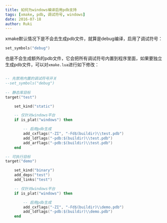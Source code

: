 ```yaml
---
title: 如何为windows编译启用pdb支持
tags: [xmake, pdb, 调试符号, windows]
date: 2016-07-18
author: Ruki
---
```


xmake默认情况下是不会去生成pdb文件，就算是debug编译，启用了调试符号：

```lua
set_symbols("debug")
```

也是不会生成额外的pdb文件，它会把所有调试符号内置到程序里面，如果要独立生成pdb文件，可以对`xmake.lua`进行如下修改：

```lua

-- 先禁用内置的调试符号开关
--set_symbols("debug")
   
-- 静态库目标
target("test")

    set_kind("static")

    -- 仅针对windows平台
    if is_plat("windows") then

        -- 启用pdb生成
        add_cxflags("-ZI", "-Fd$(buildir)\\test.pdb")
        add_ldflags("-pdb:$(buildir)\\test.pdb")
        add_arflags("-pdb:$(buildir)\\test.pdb")
    end

-- 可执行目标
target("demo")

    set_kind("binary")
    add_deps("test")
    add_links("test")

    -- 仅针对windows平台
    if is_plat("windows") then

        -- 启用pdb生成
        add_cxflags("-ZI", "-Fd$(buildir)\\demo.pdb")
        add_ldflags("-pdb:$(buildir)\\demo.pdb")
    end
```